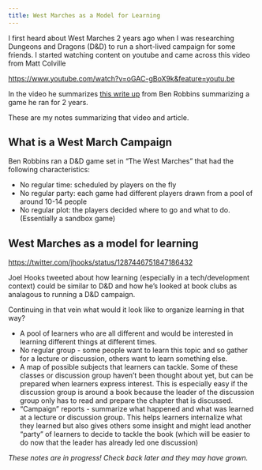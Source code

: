 ```yaml
---
title: West Marches as a Model for Learning
---
```


I first heard about West Marches 2 years ago when I was researching Dungeons and Dragons (D&D) to run a short-lived campaign for some friends. I started watching content on youtube and came across this video from Matt Colville

https://www.youtube.com/watch?v=oGAC-gBoX9k&feature=youtu.be

In the video he summarizes [this write up](http://arsludi.lamemage.com/index.php/78/grand-experiments-west-marches/) from Ben Robbins summarizing a game he ran for 2 years.

These are my notes summarizing that video and article.

## What is a West March Campaign

Ben Robbins ran a D&D game set in &ldquo;The West Marches&rdquo; that had the following characteristics:

-   No regular time: scheduled by players on the fly
-   No regular party: each game had different players drawn from a pool of around 10-14 people
-   No regular plot: the players decided where to go and what to do. (Essentially a sandbox game)

## West Marches as a model for learning

https://twitter.com/jhooks/status/1287446751847186432

Joel Hooks tweeted about how learning (especially in a tech/development context) could be similar to D&D and how he&rsquo;s looked at book clubs as analagous to running a D&D campaign.

Continuing in that vein what would it look like to organize learning in that way?

-   A pool of learners who are all different and would be interested in learning different things at different times.
-   No regular group - some people want to learn this topic and so gather for a lecture or discussion, others want to learn something else.
-   A map of possible subjects that learners can tackle. Some of these classes or discussion group haven&rsquo;t been thought about yet, but can be prepared when learners express interest. This is especially easy if the discussion group is around a book because the leader of the discussion group only has to read and prepare the chapter that is discussed.
-   &ldquo;Campaign&rdquo; reports - summarize what happened and what was learned at a lecture or discussion group. This helps learners internalize what they learned but also gives others some insight and might lead another &ldquo;party&rdquo; of learners to decide to tackle the book (which will be easier to do now that the leader has already led one discussion)
    
*These notes are in progress! Check back later and they may have grown.*